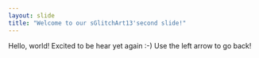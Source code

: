 ```yaml
---
layout: slide
title: "Welcome to our sGlitchArt13'second slide!"
---
```

Hello, world! Excited to be hear yet again :-)
Use the left arrow to go back!
